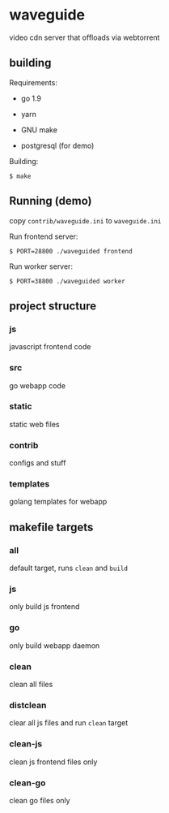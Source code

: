 # waveguide

video cdn server that offloads via webtorrent


## building

Requirements:

* go 1.9

* yarn

* GNU make

* postgresql (for demo)

Building:

    $ make
    
## Running (demo)

copy `contrib/waveguide.ini` to `waveguide.ini`

Run frontend server:

    $ PORT=28800 ./waveguided frontend
    
Run worker server:
    
    $ PORT=38800 ./waveguided worker



## project structure

### js

javascript frontend code

### src

go webapp code

### static

static web files

### contrib

configs and stuff

### templates

golang templates for webapp


## makefile targets

### all

default target, runs `clean` and `build`

### js

only build js frontend

### go

only build webapp daemon

### clean

clean all files

### distclean

clear all js files and run `clean` target

### clean-js

clean js frontend files only

### clean-go

clean go files only

